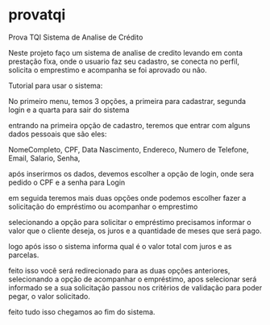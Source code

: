 # provatqi
Prova TQI Sistema de Analise de Crédito



Neste projeto faço um sistema de analise de credito levando em conta prestação fixa, onde o usuario faz seu cadastro, se conecta no perfil, solicita o emprestimo e acompanha se foi aprovado ou não.

Tutorial para usar o sistema:

No primeiro menu, temos 3 opções, a primeira para cadastrar, segunda login e a quarta para sair do sistema

entrando na primeira opção de cadastro, teremos que entrar com alguns dados pessoais que são eles:

NomeCompleto, CPF, Data Nascimento, Endereco, Numero de Telefone, Email, Salario, Senha,

após inserirmos os dados, devemos escolher a opção de login, onde sera pedido o CPF e a senha para Login

em seguida teremos mais duas opções onde podemos escolher fazer a solicitação do empréstimo ou acompanhar o emprestimo

selecionando a opção para solicitar o empréstimo precisamos informar o valor que o cliente deseja, os juros e a quantidade de meses que será pago.

logo após isso o sistema informa qual é o valor total com juros e as parcelas.

feito isso você será redirecionado para as duas opções anteriores, selecionando a opção de acompanhar o empréstimo, apos selecionar será informado se a sua solicitação passou nos critérios de validação para poder pegar, o valor solicitado.

feito tudo isso chegamos ao fim do sistema.